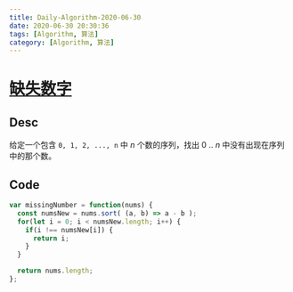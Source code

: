 ```yaml
---
title: Daily-Algorithm-2020-06-30
date: 2020-06-30 20:30:36
tags: [Algorithm, 算法]
category: [Algorithm, 算法]
---
```


# [缺失数字](https://leetcode-cn.com/problems/missing-number/)

## Desc

给定一个包含 `0, 1, 2, ..., n` 中 *n* 个数的序列，找出 0 .. *n* 中没有出现在序列中的那个数。

## Code

```js
var missingNumber = function(nums) {
  const numsNew = nums.sort( (a, b) => a - b );
  for(let i = 0; i < numsNew.length; i++) {
    if(i !== numsNew[i]) {
      return i;
    }
  }

  return nums.length;
};
```

